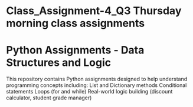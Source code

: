 # Class_Assignment-4_Q3 Thursday morning class assignments
# Python Assignments - Data Structures and Logic
This repository contains Python assignments designed to help understand programming concepts including:
List and Dictionary methods
Conditional statements
Loops (for and while)
Real-world logic building (discount calculator, student grade manager)
